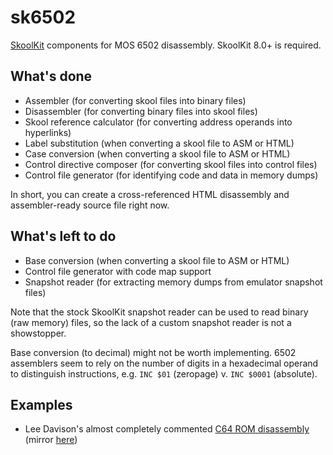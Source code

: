 sk6502
======
[SkoolKit](https://github.com/skoolkid/skoolkit) components for MOS 6502
disassembly. SkoolKit 8.0+ is required.

What's done
-----------
* Assembler (for converting skool files into binary files)
* Disassembler (for converting binary files into skool files)
* Skool reference calculator (for converting address operands into hyperlinks)
* Label substitution (when converting a skool file to ASM or HTML)
* Case conversion (when converting a skool file to ASM or HTML)
* Control directive composer (for converting skool files into control files)
* Control file generator (for identifying code and data in memory dumps)

In short, you can create a cross-referenced HTML disassembly and
assembler-ready source file right now.

What's left to do
-----------------
* Base conversion (when converting a skool file to ASM or HTML)
* Control file generator with code map support
* Snapshot reader (for extracting memory dumps from emulator snapshot files)

Note that the stock SkoolKit snapshot reader can be used to read binary (raw
memory) files, so the lack of a custom snapshot reader is not a showstopper.

Base conversion (to decimal) might not be worth implementing. 6502 assemblers
seem to rely on the number of digits in a hexadecimal operand to distinguish
instructions, e.g. `INC $01` (zeropage) v. `INC $0001` (absolute).

Examples
--------
* Lee Davison's almost completely commented [C64 ROM disassembly](https://skoolkid.github.io/sk6502/c64rom/) (mirror [here](https://skoolkid.gitlab.io/sk6502/c64rom/))
